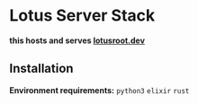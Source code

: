 # Lotus Server Stack
**this hosts and serves [lotusroot.dev](https://lotusroot.dev/)**

## Installation

**Environment requirements:**
`python3`
`elixir`
`rust`
